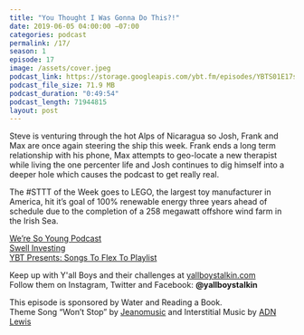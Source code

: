 ```yaml
---
title: "You Thought I Was Gonna Do This?!"
date: 2019-06-05 04:00:00 −07:00
categories: podcast
permalink: /17/
season: 1
episode: 17
image: /assets/cover.jpeg
podcast_link: https://storage.googleapis.com/ybt.fm/episodes/YBTS01E17s.mp3
podcast_file_size: 71.9 MB
podcast_duration: "0:49:54"
podcast_length: 71944815 
layout: post
---
```


Steve is venturing through the hot Alps of Nicaragua so Josh, Frank and Max are once again steering the ship this week. Frank ends a long term relationship with his phone, Max attempts to geo-locate a new therapist while living the one percenter life and Josh continues to dig himself into a deeper hole which causes the podcast to get really real.

The #STTT of the Week goes to LEGO, the largest toy manufacturer in America, hit it’s goal of 100% renewable energy three years ahead of schedule due to the completion of a 258 megawatt offshore wind farm in the Irish Sea.

[We’re So Young Podcast](https://www.weresoyoungpodcast.com/)
<br>[Swell Investing](https://www.swellinvesting.com/)
<br>[YBT Presents: Songs To Flex To Playlist](https://open.spotify.com/playlist/26LW5GeaehbCI4IYQFaahC?si=Bbmg3sVzRQ2j3khavSde0w)

Keep up with Y'all Boys and their challenges at [yallboystalkin.com](https://yallboystalkin.com)
<br>Follow them on Instagram, Twitter and Facebook: **@yallboystalkin**

This episode is sponsored by Water and Reading a Book.
<br>Theme Song “Won’t Stop” by [Jeanomusic](https://www.jeanomusic.com/) and Interstitial Music by [ADN Lewis](https://www.adnlewis.com/)
